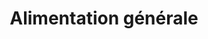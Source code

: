 ---
title: "Alimentation générale"
url: /paris/alimentation-generale-rue-de-crimee/
shop: Lebensmittel
---